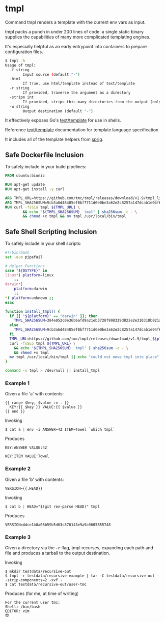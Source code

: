 # tmpl

Command tmpl renders a template with the current env vars as input.

tmpl packs a punch in under 200 lines of code: a single static binary supplies the capabilities of
many more complicated templating engines.

It's especially helpful as an early entrypoint into containers to prepare configuration files.

```sh
$ tmpl -h
Usage of tmpl:
  -f string
    	Input source (default "-")
  -html
    	If true, use html/template instead of text/template
  -r string
    	If provided, traverse the argument as a directory
  -stripn int
    	If provided, strips this many directories from the output (only valid if -r and -w are provided)
  -w string
    	Output destination (default "-")
```

It effectively exposes Go's [text/template](http://golang.org/pkg/text/template) for use in shells.

Reference [text/template](http://golang.org/pkg/text/template) documentation for template language specification.

It includes all of the template helpers from [sprig](https://godoc.org/github.com/Masterminds/sprig).

## Safe Dockerfile Inclusion

To safely include in your build pipelines:
```Dockerfile
FROM ubuntu:bionic

RUN apt-get update
RUN apt-get install -y curl

ARG TMPL_URL=https://github.com/tmc/tmpl/releases/download/v1.9/tmpl_linux_amd64
ARG TMPL_SHA256SUM=9cb3a6d48405ef8bf7711d6e0be3a62e2c8257a147dcab1e04f6850f363eeed5
RUN curl -fsSLo tmpl ${TMPL_URL} \
		&& echo "${TMPL_SHA256SUM}  tmpl" | sha256sum -c - \
		&& chmod +x tmpl && mv tmpl /usr/local/bin/tmpl
```

## Safe Shell Scripting Inclusion

To safely include in your shell scripts:
```bash
#!/bin/bash
set -euo pipefail

# Helper Functions
case "${OSTYPE}" in
linux*) platform=linux
	;;
darwin*)
	platform=darwin
	;;
*) platform=unknown ;;
esac

function install_tmpl() {
  if [[ "${platform}" == "darwin" ]]; then
    TMPL_SHA256SUM=384e052c0e36b6afd9a21eb3728f998329d822e2e310310b021a4851728cde0e
  else
    TMPL_SHA256SUM=9cb3a6d48405ef8bf7711d6e0be3a62e2c8257a147dcab1e04f6850f363eeed5
  fi
  TMPL_URL=https://github.com/tmc/tmpl/releases/download/v1.9/tmpl_${platform}_amd64
  curl -fsSLo tmpl ${TMPL_URL} \
    && echo "${TMPL_SHA256SUM}  tmpl" | sha256sum -c - \
    && chmod +x tmpl
  mv tmpl /usr/local/bin/tmpl || echo "could not move tmpl into place"
}

command -v tmpl > /dev/null || install_tmpl
```

### Example 1
Given a file 'a' with contents:


	{{ range $key, $value := . }}
	  KEY:{{ $key }} VALUE:{{ $value }}
	{{ end }}

Invoking

	$ cat a | env -i ANSWER=42 ITEM=Towel `which tmpl`

Produces


	KEY:ANSWER VALUE:42
	
	KEY:ITEM VALUE:Towel

### Example 2
Given a file 'b' with contents:


	VERSION={{.HEAD}}

Invoking


	$ cat b | HEAD="$(git rev-parse HEAD)" tmpl

Produces

	VERSION=4dce1b0a03b59b5d63c876143e9a9a0605855748

### Example 3
Given a directory via the `-r` flag, tmpl recurses, expanding each path and file and produces a tarball to the output destination.


Invoking

    $ mkdir testdata/recursive-out
	$ tmpl -r testdata/recursive-example | tar -C testdata/recursive-out --strip-components=2 -xvf -
	$ cat testdata/recursive-out/user-tmc

Produces (for me, at time of writing)

	For the current user tmc:
	Shell: /bin/bash
	EDITOR: vim
	😎
